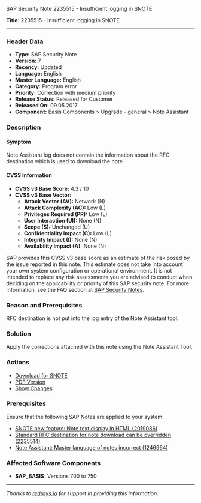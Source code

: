SAP Security Note 2235515 - Insufficient logging in SNOTE

**Title:** 2235515 - Insufficient logging in SNOTE

---

### **Header Data**
- **Type:** SAP Security Note
- **Version:** 7
- **Recency:** Updated
- **Language:** English
- **Master Language:** English
- **Category:** Program error
- **Priority:** Correction with medium priority
- **Release Status:** Released for Customer
- **Released On:** 09.05.2017
- **Component:** Basis Components > Upgrade - general > Note Assistant

### **Description**

#### **Symptom**
Note Assistant log does not contain the information about the RFC destination which is used to download the note.

#### **CVSS Information**
- **CVSS v3 Base Score:** 4.3 / 10
- **CVSS v3 Base Vector:**
  - **Attack Vector (AV):** Network (N)
  - **Attack Complexity (AC):** Low (L)
  - **Privileges Required (PR):** Low (L)
  - **User Interaction (UI):** None (N)
  - **Scope (S):** Unchanged (U)
  - **Confidentiality Impact (C):** Low (L)
  - **Integrity Impact (I):** None (N)
  - **Availability Impact (A):** None (N)

SAP provides this CVSS v3 base score as an estimate of the risk posed by the issue reported in this note. This estimate does not take into account your own system configuration or operational environment. It is not intended to replace any risk assessments you are advised to conduct when deciding on the applicability or priority of this SAP security note. For more information, see the FAQ section at [SAP Security Notes](https://me.sap.com/support/sfm/notes).

### **Reason and Prerequisites**
RFC destination is not put into the log entry of the Note Assistant tool.

### **Solution**
Apply the corrections attached with this note using the Note Assistant Tool.

### **Actions**
- [Download for SNOTE](https://notesdownloads.sap.com/note/0040000013217882017)
- [PDF Version](https://me.sap.com/sap/support/sfm/notes/print/0002235515?language=en-US&token=E1DDA96795E5C3BCFFF4A527F3FB89B5)
- [Show Changes](https://me.sap.com/notesLatestChanges/0002235515/E/diff)

### **Prerequisites**
Ensure that the following SAP Notes are applied to your system:
- [SNOTE new feature: Note text display in HTML (2019086)](https://me.sap.com/notes/2019086)
- [Standard RFC destination for note download can be overridden (2235514)](https://me.sap.com/notes/2235514)
- [Note Assistant: Master language of notes incorrect (1246964)](https://me.sap.com/notes/1246964)

### **Affected Software Components**
- **SAP_BASIS:** Versions 700 to 750

---

*Thanks to [redrays.io](https://redrays.io) for support in providing this information.*